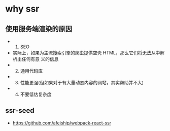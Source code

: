 # why ssr

## 使用服务端渲染的原因
- 1. SEO
- 实际上，如果为主流搜索引擎的爬虫提供空壳 HTML，那么它们将无法从中解析出任何有意
义的信息
- 2. 通用代码库
- 3. 性能更强(但如果对于有大量动态内容的网站，其实帮助并不大)
- 4. 不要低估复杂度

## ssr-seed
- https://github.com/afeiship/webpack-react-ssr
